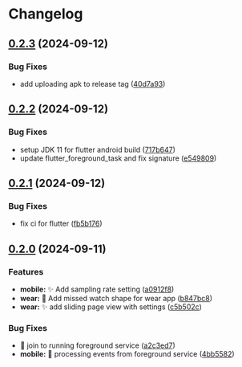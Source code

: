 # Changelog

## [0.2.3](https://github.com/crabio/sensor_collector/compare/v0.2.2...v0.2.3) (2024-09-12)


### Bug Fixes

* add uploading apk to release tag ([40d7a93](https://github.com/crabio/sensor_collector/commit/40d7a93a593e5fc8bb1540e9baa448efb7d26308))

## [0.2.2](https://github.com/crabio/sensor_collector/compare/v0.2.1...v0.2.2) (2024-09-12)


### Bug Fixes

* setup JDK 11 for flutter android build ([717b647](https://github.com/crabio/sensor_collector/commit/717b6473539539c42e76d04936c6146debafac84))
* update flutter_foreground_task and fix signature ([e549809](https://github.com/crabio/sensor_collector/commit/e549809ed4836eddfddc9ec60f40410196500831))

## [0.2.1](https://github.com/crabio/sensor_collector/compare/v0.2.0...v0.2.1) (2024-09-12)


### Bug Fixes

* fix ci for flutter ([fb5b176](https://github.com/crabio/sensor_collector/commit/fb5b176fb2aa5befd9bf711dd72f1c7f04b45d50))

## [0.2.0](https://github.com/crabio/sensor_collector/compare/0.1.0...v0.2.0) (2024-09-11)


### Features

* **mobile:** :sparkles: Add sampling rate setting ([a0912f8](https://github.com/crabio/sensor_collector/commit/a0912f8bc6d04029f5f1407f2791278501ae5bc3))
* **wear:** :bug: Add missed watch shape for wear app ([b847bc8](https://github.com/crabio/sensor_collector/commit/b847bc881e9eb1cba0b079618caf540809e631bc))
* **wear:** :sparkles: add sliding page view with settings ([c5b502c](https://github.com/crabio/sensor_collector/commit/c5b502cb13a7a63532393ac186be7512d2bd0fcf))


### Bug Fixes

* :bug: join to running foreground service ([a2c3ed7](https://github.com/crabio/sensor_collector/commit/a2c3ed745b42cfb464990b31eae0a06fad852d99))
* **mobile:** :bug: processing events from foreground service ([4bb5582](https://github.com/crabio/sensor_collector/commit/4bb558222853f32732be1db2781d0e5d822d7303))
